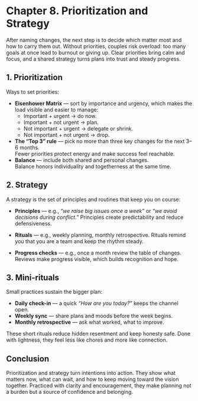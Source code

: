 # Chapter 8. Prioritization and Strategy

After naming changes, the next step is to decide which matter most and how to carry them out. Without priorities, couples risk overload: too many goals at once lead to burnout or giving up. Clear priorities bring calm and focus, and a shared strategy turns plans into trust and steady progress.

## 1. Prioritization

Ways to set priorities:

- **Eisenhower Matrix** — sort by importance and urgency, which makes the load visible and easier to manage:
    - Important + urgent → do now.
    - Important + not urgent → plan.
    - Not important + urgent → delegate or shrink.
    - Not important + not urgent → drop.
- **The “Top 3” rule** — pick no more than three key changes for the next 3–6 months.<br/>
  Fewer priorities protect energy and make success feel reachable.
- **Balance** — include both shared and personal changes.<br/>
  Balance honors individuality and togetherness at the same time.

## 2. Strategy

A strategy is the set of principles and routines that keep you on course:

- **Principles** — e.g., *“we raise big issues once a week”* or *“we avoid decisions during conflict.”*
  Principles create predictability and reduce defensiveness.

- **Rituals** — e.g., weekly planning, monthly retrospective.
  Rituals remind you that you are a team and keep the rhythm steady.

- **Progress checks** — e.g., once a month review the table of changes.
  Reviews make progress visible, which builds recognition and hope.

## 3. Mini-rituals

Small practices sustain the bigger plan:

- **Daily check-in** — a quick *“How are you today?”* keeps the channel open.
- **Weekly sync** — share plans and moods before the week begins.
- **Monthly retrospective** — ask what worked, what to improve.

These short rituals reduce hidden resentment and keep honesty safe. Done with lightness, they feel less like chores and more like connection.

## Conclusion

Prioritization and strategy turn intentions into action. They show what matters now, what can wait, and how to keep moving toward the vision together. Practiced with clarity and encouragement, they make planning not a burden but a source of confidence and belonging.

